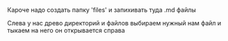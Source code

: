 Кароче надо создать папку 'files' и запихивать туда .md файлы

Слева у нас древо директорий и файлов выбираем нужный нам файл и тыкаем на него он открывается справа
